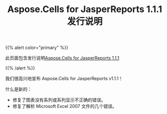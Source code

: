 ﻿---
title: Aspose.Cells for JasperReports 1.1.1 发行说明
type: docs
weight: 10
url: /zh/jasperreports/aspose-cells-for-jasperreports-1-1-1-release-notes/
---
{{% alert color="primary" %}} 

此页面包含发行说明[Aspose.Cells for JasperReports 1.1.1](https://downloads.aspose.com/cells/jasperreports/new-releases/aspose.cells-for-jasperreports-1.1.1/)

{{% /alert %}} 

我们很高兴地宣布 Aspose.Cells for JasperReports v1.1.1！

什么是新的：

- 修复了图表没有系列或系列显示不正确的错误。
- 修复了解析 Microsoft Excel 2007 文件的几个错误。
